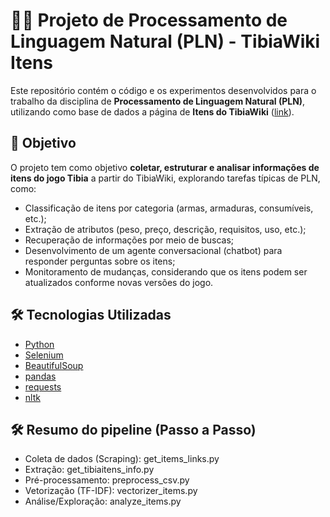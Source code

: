 # 🧙‍♂️ Projeto de Processamento de Linguagem Natural (PLN) - TibiaWiki Itens  

Este repositório contém o código e os experimentos desenvolvidos para o trabalho da disciplina de **Processamento de Linguagem Natural (PLN)**, utilizando como base de dados a página de **Itens do TibiaWiki** ([link](https://www.tibiawiki.com.br/wiki/Itens)).  

## 📌 Objetivo  
O projeto tem como objetivo **coletar, estruturar e analisar informações de itens do jogo Tibia** a partir do TibiaWiki, explorando tarefas típicas de PLN, como:  
- Classificação de itens por categoria (armas, armaduras, consumíveis, etc.);  
- Extração de atributos (peso, preço, descrição, requisitos, uso, etc.);  
- Recuperação de informações por meio de buscas;  
- Desenvolvimento de um agente conversacional (chatbot) para responder perguntas sobre os itens;  
- Monitoramento de mudanças, considerando que os itens podem ser atualizados conforme novas versões do jogo.  

## 🛠️ Tecnologias Utilizadas  
* [Python](https://www.python.org)
* [Selenium](https://selenium.dev/)
* [BeautifulSoup](https://www.crummy.com/software/BeautifulSoup/bs4/doc/)
* [pandas](https://pandas.pydata.org/)
* [requests](https://docs.python-requests.org/)
* [nltk](https://github.com/nltk/nltk)


## 🛠️ Resumo do pipeline  (Passo a Passo)
- Coleta de dados (Scraping): get_items_links.py 
- Extração: get_tibiaitens_info.py
- Pré-processamento: preprocess_csv.py
- Vetorização (TF-IDF): vectorizer_items.py
- Análise/Exploração: analyze_items.py